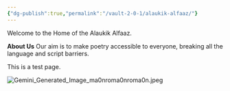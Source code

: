 ```yaml
---
{"dg-publish":true,"permalink":"/vault-2-0-1/alaukik-alfaaz/"}
---
```


Welcome to the Home of the Alaukik Alfaaz.

**About Us**
Our aim is to make poetry accessible to everyone, breaking all the language and script barriers. 

This is a test page. 

![Gemini_Generated_Image_ma0nroma0nroma0n.jpeg](/img/user/Gemini_Generated_Image_ma0nroma0nroma0n.jpeg)